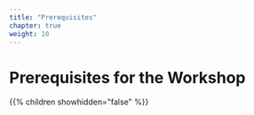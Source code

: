 ```yaml
---
title: "Prerequisites"
chapter: true
weight: 10
---
```


# Prerequisites for the Workshop

{{% children showhidden="false" %}}
